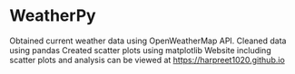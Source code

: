 # WeatherPy
Obtained current weather data using OpenWeatherMap API. 
Cleaned data using pandas
Created scatter plots using matplotlib
Website including scatter plots and analysis can be viewed at https://harpreet1020.github.io
